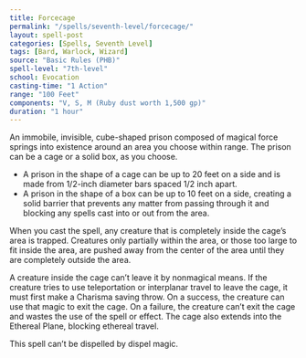 ```yaml
---
title: Forcecage
permalink: "/spells/seventh-level/forcecage/"
layout: spell-post
categories: [Spells, Seventh Level]
tags: [Bard, Warlock, Wizard]
source: "Basic Rules (PHB)"
spell-level: "7th-level"
school: Evocation
casting-time: "1 Action"
range: "100 Feet"
components: "V, S, M (Ruby dust worth 1,500 gp)"
duration: "1 hour"
---
```


An immobile, invisible, cube-shaped prison composed of magical force springs into existence around an area you choose within range. The prison can be a cage or a solid box, as you choose.
* A prison in the shape of a cage can be up to 20 feet on a side and is made from 1/2-inch diameter bars spaced 1/2 inch apart.
* A prison in the shape of a box can be up to 10 feet on a side, creating a solid barrier that prevents any matter from passing through it and blocking any spells cast into or out from the area.

When you cast the spell, any creature that is completely inside the cage’s area is trapped. Creatures only partially within the area, or those too large to fit inside the area, are pushed away from the center of the area until they are completely outside the area.

A creature inside the cage can’t leave it by nonmagical means. If the creature tries to use teleportation or interplanar travel to leave the cage, it must first make a Charisma saving throw. On a success, the creature can use that magic to exit the cage. On a failure, the creature can’t exit the cage and wastes the use of the spell or effect. The cage also extends into the Ethereal Plane, blocking ethereal travel.

This spell can’t be dispelled by dispel magic.